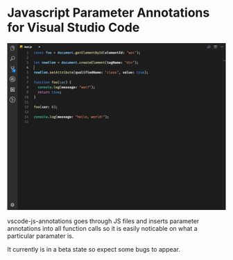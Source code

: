 # Javascript Parameter Annotations for Visual Studio Code

![jsannotations screenshot](jsannotations.png)

vscode-js-annotations goes through JS files and inserts parameter annotations into all function calls so it is easily noticable on what a particular paramater is.

It currently is in a beta state so expect some bugs to appear.